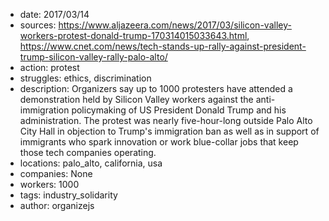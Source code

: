 - date: 2017/03/14
- sources: https://www.aljazeera.com/news/2017/03/silicon-valley-workers-protest-donald-trump-170314015033643.html, https://www.cnet.com/news/tech-stands-up-rally-against-president-trump-silicon-valley-rally-palo-alto/
- action: protest
- struggles: ethics, discrimination
- description: Organizers say up to 1000 protesters have attended a demonstration held by Silicon Valley workers against the anti-immigration policymaking of US President Donald Trump and his administration. The protest was nearly five-hour-long outside Palo Alto City Hall in objection to Trump's immigration ban as well as in support of immigrants who spark innovation or work blue-collar jobs that keep those tech companies operating.
- locations: palo_alto, california, usa
- companies: None
- workers: 1000
- tags: industry_solidarity
- author: organizejs
